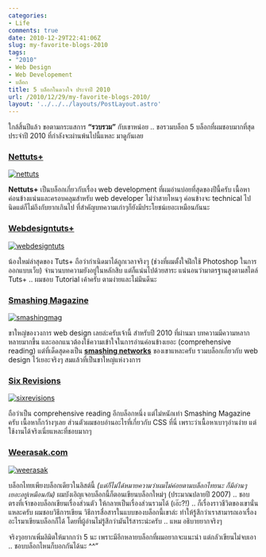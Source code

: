 ```yaml
---
categories:
- Life
comments: true
date: 2010-12-29T22:41:06Z
slug: my-favorite-blogs-2010
tags:
- "2010"
- Web Design
- Web Developement
- บล็อก
title: 5 บล็อกในดวงใจ ประจำปี 2010
url: /2010/12/29/my-favorite-blogs-2010/
layout: '../../../layouts/PostLayout.astro'
---
```


ใกล้สิ้นปีแล้ว ขอตามกระแสการ **“รวบรวม”** กับเขาหน่อย .. ขอรวมบล็อก 5 บล็อกที่ผมชอบมากที่สุด ประจำปี 2010 ที่กำลังจะผ่านพ้นไปนี้แหละ มาดูกันเลย


### [Nettuts+](http://net.tutsplus.com/)


[![nettuts](https://files.armno.in.th/uploads/2010/12/nettuts.png)](http://net.tutsplus.com/)

**Nettuts+** เป็นบล็อกเกี่ยวกับเรื่อง web development ที่ผมอ่านบ่อยที่สุดของปีนี้ครับ เนื้อหาค่อนข้างแน่นและครอบคลุมสำหรับ web developer ไม่ว่าสายไหนๆ ค่อนข้างจะ technical ไปนิดแต่ก็ไม่ถึงกับยากเกินไป ที่สำคัญบทความเก่าๆก็ยังมีประโยชน์เยอะเหมือนกันนะ


### [Webdesigntuts+](http://webdesign.tutsplus.com/)


[![webdesigntuts](https://files.armno.in.th/uploads/2010/12/webdesigntuts.png)](http://webdesign.tutsplus.com/)

น้องใหม่ล่าสุดของ Tuts+ ถือว่ากำเนิดมาได้ถูกเวลาจริงๆ (ช่วงที่ผมตั้งใจฝึกใช้ Photoshop ในการออกแบบเว็บ) จำนวนบทความยังอยู่ในหลักสิบ แต่ก็แน่นไปด้วยสาระ แน่นอนว่ามาตรฐานสูงตามสไตล์ Tuts+ .. ผมชอบ Tutorial เค้าครับ ตามง่ายและไม่มึนดีนะ


### [Smashing Magazine](http://www.smashingmagazine.com/)


[![smashingmag](https://files.armno.in.th/uploads/2010/12/smashingmag.png)](http://www.smashingmagazine.com/)

ขาใหญ่ของวงการ web design เลยล่ะครับเจ้านี้ สำหรับปี 2010 ที่ผ่านมา บทความมีความหลากหลายมากขึ้น และออกแนวต้องใช้ความเข้าใจในการอ่านค่อนข้างเยอะ (comprehensive reading) แต่ที่เด็ดสุดคงเป็น **[smashing networks](http://www.smashingmagazine.com/network-posts/)** ของเขาแหละครับ รวมบล็อกเกี่ยวกับ web design ไว้เยอะจริงๆ สมแล้วที่เป็นขาใหญ่แห่งวงการ


### [Six Revisions](http://sixrevisions.com/)


[![sixrevisions](https://files.armno.in.th/uploads/2010/12/sixrevisions.png)](http://sixrevisions.com/)

ถือว่าเป็น comprehensive reading อีกบล็อกหนึ่ง แต่ไม่หนักเท่า Smashing Magazine ครับ เนื้อหาก็กว้างๆเลย ส่วนตัวผมชอบอ่านอะไรที่เกี่ยวกับ CSS ที่นี่ เพราะว่าเนื้อหาเบาๆอ่านง่าย แต่ใช้งานได้จริงเนี่ยแหละที่ชอบมากๆ


### [Weerasak.com](http://weerasak.com/)


[![weerasak](https://files.armno.in.th/uploads/2010/12/weerasak.png)](http://weerasak.com/)

บล็อกไทยเพียงบล็อกเดียวในลิสต์นี้ _(แต่ก็ไม่ได้หมายความว่าผมไม่ค่อยตามบล็อกไทยนะ ก็มีอ่านๆเยอะอยู่เหมือนกัน)_ ผมบังเอิญเจอบล็อกนี้ก็ตอนเขียนบล็อกใหม่ๆ (ประมาณปลายปี 2007) .. ชอบตรงที่เจ้าของบล็อกเขียนเรื่องส่วนตัว ให้กลายเป็นเรื่องส่วนรวมได้ (เอ๊ะ?!) .. ก็เรื่องราวชีวิตของเขานั่นแหละครับ ผมชอบวิธีการเขียน วิธีการสื่อสารในแบบของบล็อกนี้เขาล่ะ ทำให้รู้สึกว่าเราสามารถเอาเรื่องอะไรมาเขียนบล็อกก็ได้ โดยที่ผู้อ่านไม่รู้สึกว่ามันไร้สาระน่ะครับ .. แหม อธิบายยากจริงๆ

จริงๆอยากเพิ่มลิมิตให้มากกว่า 5 นะ เพราะมีอีกหลายบล็อกที่ผมอยากจะแนะนำ แต่กลัวเขียนไม่จบเอา .. ชอบบล็อกไหนก็บอกกันได้นะ ^^”
